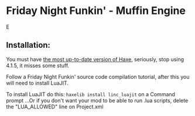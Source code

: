 # Friday Night Funkin' - Muffin Engine
E
## Installation:
You must have [the most up-to-date version of Haxe](https://haxe.org/download/), seriously, stop using 4.1.5, it misses some stuff.

Follow a Friday Night Funkin' source code compilation tutorial, after this you will need to install LuaJIT.

To install LuaJIT do this: `haxelib install linc_luajit` on a Command prompt
...Or if you don't want your mod to be able to run .lua scripts, delete the "LUA_ALLOWED" line on Project.xml
